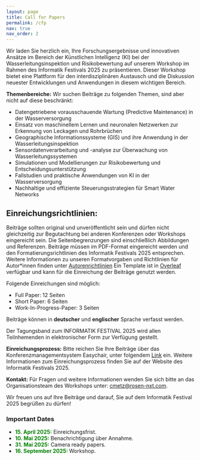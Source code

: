```yaml
---
layout: page
title: Call for Papers
permalink: /cfp
nav: true
nav_order: 2
---
```


Wir laden Sie herzlich ein, Ihre Forschungsergebnisse und innovativen Ansätze im Bereich der Künstlichen Intelligenz (KI) bei der Wasserleitungsinspektion und Risikobewertung auf unserem Workshop im Rahmen des Informatik Festivals 2025 zu präsentieren. Dieser Workshop bietet eine Plattform für den interdisziplinären Austausch und die Diskussion neuester Entwicklungen und Anwendungen in diesem wichtigen Bereich.

**Themenbereiche:** Wir suchen Beiträge zu folgenden Themen, sind aber nicht auf diese beschränkt:
* Datengetriebene vorausschauende Wartung (Predictive Maintenance) in der Wasserversorgung
* Einsatz von maschinellem Lernen und neuronalen Netzwerken zur Erkennung von Leckagen und Rohrbrüchen
* Geographische Informationssysteme (GIS) und ihre Anwendung in der Wasserleitungsinspektion
* Sensordatenverarbeitung und -analyse zur Überwachung von Wasserleitungssystemen
* Simulationen und Modellierungen zur Risikobewertung und Entscheidungsunterstützung
* Fallstudien und praktische Anwendungen von KI in der Wasserversorgung
* Nachhaltige und effiziente Steuerungsstrategien für Smart Water Networks

## Einreichungsrichtlinien:
Beiträge sollten original und unveröffentlicht sein und dürfen nicht gleichzeitig zur Begutachtung bei anderen Konferenzen oder Workshops eingereicht sein. Die Seitenbegrenzungen sind einschließlich Abbildungen und Referenzen. Beiträge müssen im PDF-Format eingereicht werden und den Formatierungsrichtlinien des Informatik Festivals 2025 entsprechen.  Weitere Informationen zu unseren Formatvorgaben und Richtlinien für Autor*innen finden unter [Autorenrichtlinien](https://gi.de/service/publikationen/lni)
Ein Template ist in [Overleaf](https://www.overleaf.com/latex/templates/template-for-lecture-notes-in-informatics-lni-manuscripts/hydnrjckjwrp) verfügbar und kann für die Einreichung der Beiträge genutzt werden.

Folgende Einreichungen sind möglich:
* Full Paper: 12 Seiten
* Short Paper: 6 Seiten
* Work-In-Progress-Paper: 3 Seiten

Beiträge können in **deutscher** und **englischer** Sprache verfasst werden.

Der Tagungsband zum INFORMATIK FESTIVAL 2025 wird allen Teilnhemenden in elektronischer Form zur Verfügung gestellt.

**Einreichungsprozess:** Bitte reichen Sie Ihre Beiträge über das Konferenzmanagementsystem Easychair, unter folgendem [Link](https://easychair.org/conferences/?conf=smawa2025) ein. Weitere Informationen zum Einreichungsprozess finden Sie auf der Website des Informatik Festivals 2025.

**Kontakt:** Für Fragen und weitere Informationen wenden Sie sich bitte an das Organisationsteam des Workshops unter: [cmetz@rosen-nxt.com](mailto:cmetz@rosen-nxt.com).

Wir freuen uns auf Ihre Beiträge und darauf, Sie auf dem Informatik Festival 2025 begrüßen zu dürfen!

### Important Dates

* <b style="color:green"> 15. April 2025:</b>  Einreichungsfrist.
* <b style="color:green"> 10. Mai 2025:</b> Benachrichtigung über Annahme.
* <b style="color:green"> 31. Mai 2025:</b> Camera ready papers.
* <b style="color:green"> 16. September 2025: </b> Workshop.

